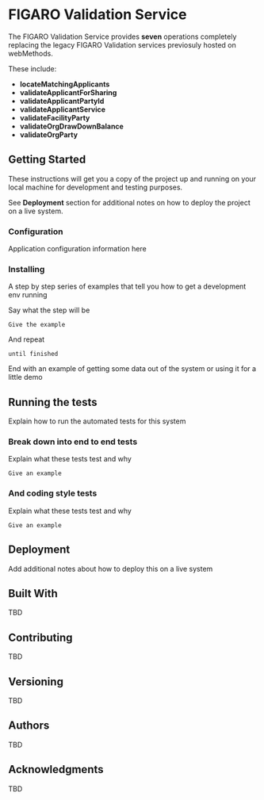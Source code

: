# FIGARO Validation Service 

The FIGARO Validation Service provides **seven** operations completely replacing the legacy FIGARO Validation services previosuly hosted on webMethods. 

These include: 

- **locateMatchingApplicants**
- **validateApplicantForSharing**
- **validateApplicantPartyId**
- **validateApplicantService**
- **validateFacilityParty**
- **validateOrgDrawDownBalance**
- **validateOrgParty**

## Getting Started

These instructions will get you a copy of the project up and running on your local machine for development and testing purposes. 

See **Deployment** section for additional notes on how to deploy the project on a live system.

### Configuration

Application configuration information here
 
### Installing

A step by step series of examples that tell you how to get a development env running

Say what the step will be

```
Give the example
```

And repeat

```
until finished
```

End with an example of getting some data out of the system or using it for a little demo

## Running the tests

Explain how to run the automated tests for this system

### Break down into end to end tests

Explain what these tests test and why

```
Give an example
```

### And coding style tests

Explain what these tests test and why

```
Give an example
```

## Deployment

Add additional notes about how to deploy this on a live system

## Built With

TBD

## Contributing

TBD

## Versioning

TBD

## Authors

TBD

## Acknowledgments

TBD





